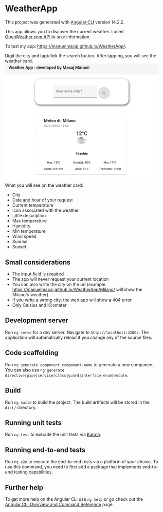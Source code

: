 # WeatherApp

This project was generated with [Angular CLI](https://github.com/angular/angular-cli) version 14.2.2.

This app allows you to discover the current weather.
I used [OpenWeather.com API](https://openweathermap.org/) to take information.

To test my app: https://manuelmacaj.github.io/WeatherApp/.

Digit the city and tap/click the search button. After 
tapping, you will see the weather card.
![Meteo](./media/Readme%20image/meteo.png)
What you will see on the weather card:
- City
- Date and hour of your request
- Current temperature
- Icon associated with the weather
- Little description
- Max temperature
- Humidity
- Min temperature
- Wind speed
- Sunrise
- Sunset

## Small considerations
- The input field is required
- The app will never request your current location
- You can also write the city on the url (example: https://manuelmacaj.github.io/WeatherApp/Milano/ will show the Milano's weather)
- If you write a wrong city, the web app will show a 404 error
- Only Celsius and Kilometer

## Development server

Run `ng serve` for a dev server. Navigate to `http://localhost:4200/`. The application will automatically reload if you change any of the source files.

## Code scaffolding

Run `ng generate component component-name` to generate a new component. You can also use `ng generate directive|pipe|service|class|guard|interface|enum|module`.

## Build

Run `ng build` to build the project. The build artifacts will be stored in the `dist/` directory.

## Running unit tests

Run `ng test` to execute the unit tests via [Karma](https://karma-runner.github.io).

## Running end-to-end tests

Run `ng e2e` to execute the end-to-end tests via a platform of your choice. To use this command, you need to first add a package that implements end-to-end testing capabilities.

## Further help

To get more help on the Angular CLI use `ng help` or go check out the [Angular CLI Overview and Command Reference](https://angular.io/cli) page.
